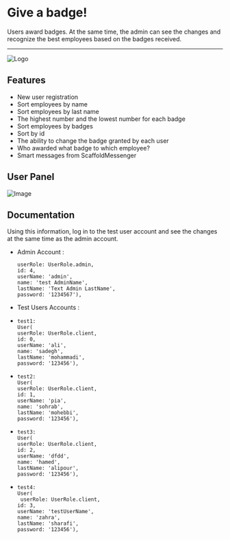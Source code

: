 
# Give a badge!

Users award badges.
At the same time, the admin can see the changes and recognize the best employees based on the badges received.

----

![Logo](https://s6.uupload.ir/files/screenshot_1657468584_gq7.png)


## Features

- New user registration
- Sort employees by name
- Sort employees by last name
- The highest number and the lowest number for each badge
- Sort employees by badges
- Sort by id
- The ability to change the badge granted by each user
- Who awarded what badge to which employee?
- Smart messages from ScaffoldMessenger

## User Panel

![Image](https://s6.uupload.ir/files/screenshot_1657468839_owou.png)

## Documentation

Using this information, log in to the test user account and see the changes at the same time as the admin account.

- Admin Account : 
    
      userRole: UserRole.admin,
      id: 4,
      userName: 'admin',
      name: 'test AdminName',
      lastName: 'Text Admin LastName',
      password: '1234567'),
      

- Test Users Accounts : 
    
-     test1:
      User(
      userRole: UserRole.client,
      id: 0,
      userName: 'ali',
      name: 'sadegh',
      lastName: 'mohammadi',
      password: '123456'),
-     test2:
      User(
      userRole: UserRole.client,
      id: 1,
      userName: 'pia',
      name: 'sohrab',
      lastName: 'mohebbi',
      password: '123456'),
-     test3:
      User(
      userRole: UserRole.client,
      id: 2,
      userName: 'dfdd',
      name: 'hamed',
      lastName: 'alipour',
      password: '123456'),
-     test4:
      User(
       userRole: UserRole.client,
      id: 3,
      userName: 'testUserName',
      name: 'zahra',
      lastName: 'sharafi',
      password: '123456'),

